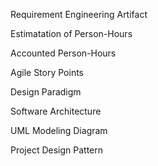 Requirement Engineering Artifact

Estimatation of Person-Hours 

Accounted Person-Hours 

Agile Story Points

Design Paradigm

Software Architecture

UML Modeling Diagram

Project Design Pattern 
